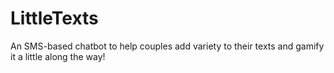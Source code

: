 # LittleTexts
An SMS-based chatbot to help couples add variety to their texts and gamify it a little along the way!
